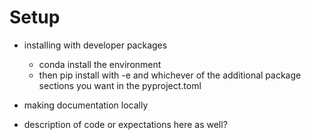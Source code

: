 # Setup

* installing with developer packages
    * conda install the environment
    * then pip install with -e and whichever of the additional package sections you want in the pyproject.toml


* making documentation locally 

* description of code or expectations here as well? 